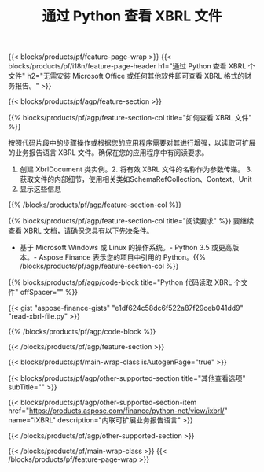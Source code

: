 ﻿---
title: 通过 Python 查看 XBRL 文件
description: XBRL 文件查看的示例代码。使用 API 示例代码查看基于 Python 的应用程序中的批处理 XBRL 文件。 
url: /zh/python-net/view/xbrl/
family: finance
platformtag: python
feature: view
informat: XBRL
outformat: 
otherformats: 
---
{{< blocks/products/pf/feature-page-wrap >}}
{{< blocks/products/pf/i18n/feature-page-header h1="通过 Python 查看 XBRL 个文件" h2="无需安装 Microsoft Office 或任何其他软件即可查看 XBRL 格式的财务报告。" >}}

{{< blocks/products/pf/agp/feature-section >}}

{{% blocks/products/pf/agp/feature-section-col title="如何查看 XBRL 文件" %}}

按照代码片段中的步骤操作或根据您的应用程序需要对其进行增强，以读取可扩展的业务报告语言 XBRL 文件。确保在您的应用程序中有阅读要求。

1. 创建 XbrlDocument 类实例。2. 将有效 XBRL 文件的名称作为参数传递。
3.获取文件的内部细节，使用相关类如SchemaRefCollection、Context、Unit
4. 显示这些信息

{{% /blocks/products/pf/agp/feature-section-col %}}

{{% blocks/products/pf/agp/feature-section-col title="阅读要求" %}}
要继续查看 XBRL 文档，请确保您具有以下先决条件。 
- 基于 Microsoft Windows 或 Linux 的操作系统。- Python 3.5 或更高版本。- Aspose.Finance 表示您的项目中引用的 Python。{{% /blocks/products/pf/agp/feature-section-col %}}

{{% blocks/products/pf/agp/code-block title="Python 代码读取 XBRL 个文件" offSpacer="" %}}

{{< gist "aspose-finance-gists" "e1df624c58dc6f522a87f29ceb041dd9" "read-xbrl-file.py" >}}

{{% /blocks/products/pf/agp/code-block %}}

{{< /blocks/products/pf/agp/feature-section >}}

{{< blocks/products/pf/main-wrap-class isAutogenPage="true" >}}

{{< blocks/products/pf/agp/other-supported-section title="其他查看选项" subTitle="" >}}

{{< blocks/products/pf/agp/other-supported-section-item href="https://products.aspose.com/finance/python-net/view/ixbrl/" name="iXBRL" description="内联可扩展业务报告语言" >}}

{{< /blocks/products/pf/agp/other-supported-section >}}

{{< /blocks/products/pf/main-wrap-class >}}
{{< /blocks/products/pf/feature-page-wrap >}}